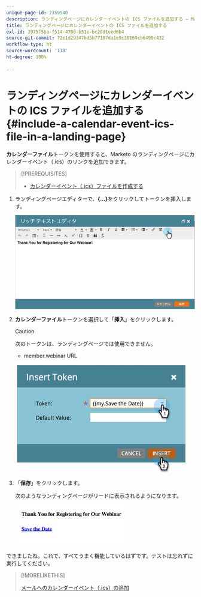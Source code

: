 ```yaml
---
unique-page-id: 2359540
description: ランディングページにカレンダーイベントの ICS ファイルを追加する — Marketo ドキュメント — 製品ドキュメント
title: ランディングページにカレンダーイベントの ICS ファイルを追加する
exl-id: 3975f5ba-f514-4708-b51e-bc20d1eed6b4
source-git-commit: 72e1d29347bd5b77107da1e9c30169cb6490c432
workflow-type: ht
source-wordcount: '118'
ht-degree: 100%

---
```


# ランディングページにカレンダーイベントの ICS ファイルを追加する {#include-a-calendar-event-ics-file-in-a-landing-page}

**カレンダーファイル**&#x200B;トークンを使用すると、Marketo のランディングページにカレンダーイベント（.ics）のリンクを追加できます。

>[!PREREQUISITES]
>
>* [カレンダーイベント（.ics）ファイルを作成する](/help/marketo/product-docs/email-marketing/general/functions-in-the-editor/create-a-calendar-event-ics-file.md)


1. ランディングページエディターで、**{...}**&#x200B;をクリックしてトークンを挿入します。

   ![](assets/image2015-7-8-17-3a51-3a29.png)

1. **カレンダーファイル**&#x200B;トークンを選択して「**挿入**」をクリックします。

   >[!CAUTION]
   >
   >次のトークンは、ランディングページでは使用できません。
   >
   >* member.webinar URL


   ![](assets/image2015-1-6-16-3a31-3a28.png)

1. 「**保存**」をクリックします。

   次のようなランディングページがリードに表示されるようになります。

   ![](assets/image2015-1-6-16-3a42-3a51.png)

できましたね。これで、すべてうまく機能しているはずです。テストは忘れずに実行してください。

>[!MORELIKETHIS]
>
>[メールへのカレンダーイベント（.ics）の追加](/help/marketo/product-docs/email-marketing/general/functions-in-the-editor/include-a-calendar-event-ics-in-an-email.md)
